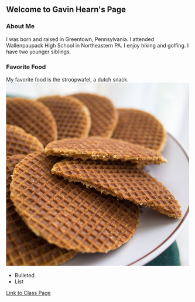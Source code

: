## Welcome to Gavin Hearn's Page

### About Me

I was born and raised in Greentown, Pennsylvania. I attended Wallenpaupack High School in Northeastern PA. I enjoy hiking and golfing. I have two younger siblings.

### Favorite Food
My favorite food is the stroopwafel, a dutch snack.
<img src="stroopwafels_01.jpg">
- Bulleted
- List



[Link to Class Page](http://www.se.rit.edu/~swen-101/00/index.html) 


